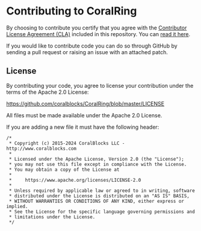 # Contributing to CoralRing

By choosing to contribute you certify that you agree with the [Contributor License Agreement (CLA)](https://github.com/coralblocks/CoralRing/blob/master/CLA.md) included in this repository. You can [read it here](https://github.com/coralblocks/CoralRing/blob/master/CLA.md).

If you would like to contribute code you can do so through GitHub by sending a pull request or raising an issue with an attached patch.

## License

By contributing your code, you agree to license your contribution under the terms of the Apache 2.0 License:
 
https://github.com/coralblocks/CoralRing/blob/master/LICENSE

All files must be made available under the Apache 2.0 License.

If you are adding a new file it must have the following header:

```
/*
 * Copyright (c) 2015-2024 CoralBlocks LLC - http://www.coralblocks.com
 *
 * Licensed under the Apache License, Version 2.0 (the "License");
 * you may not use this file except in compliance with the License.
 * You may obtain a copy of the License at
 *
 *     https://www.apache.org/licenses/LICENSE-2.0
 *
 * Unless required by applicable law or agreed to in writing, software
 * distributed under the License is distributed on an "AS IS" BASIS,
 * WITHOUT WARRANTIES OR CONDITIONS OF ANY KIND, either express or implied.
 * See the License for the specific language governing permissions and
 * limitations under the License.
 */
 ```

